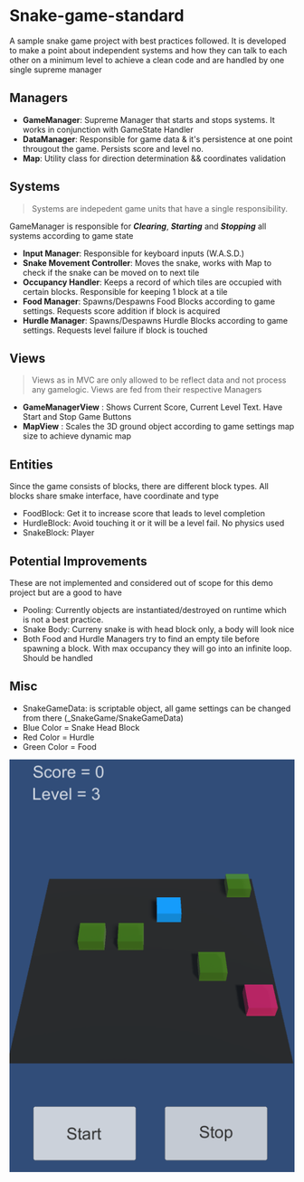 # Snake-game-standard
A sample snake game project with best practices followed. It is developed to make a point about independent systems and 
how they can talk to each other on a minimum level to achieve a clean code and are handled by one single supreme manager

## Managers
- **GameManager**: Supreme Manager that starts and stops systems. It works in conjunction with GameState Handler
- **DataManager**: Responsible for game data & it's persistence at one point througout the game. Persists score and level no.
- **Map**: Utility class for direction determination && coordinates validation

## Systems
> Systems are indepedent game units that have a single responsibility.

GameManager is responsible for ***Clearing***, ***Starting*** and ***Stopping*** all systems according to game state

- **Input Manager**: Responsible for keyboard inputs (W.A.S.D.)
- **Snake Movement Controller**: Moves the snake, works with Map to check if the snake can be moved on to next tile
- **Occupancy Handler**: Keeps a record of which tiles are occupied with certain blocks. Responsible for keeping 1 block at a tile
- **Food Manager**: Spawns/Despawns Food Blocks according to game settings. Requests score addition if block is acquired
- **Hurdle Manager**: Spawns/Despawns Hurdle Blocks according to game settings. Requests level failure if block is touched

## Views
> Views as in MVC are only allowed to be reflect data and not process any gamelogic. Views are fed from their respective Managers
- **GameManagerView** : Shows Current Score, Current Level Text. Have Start and Stop Game Buttons
- **MapView** : Scales the 3D ground object according to game settings map size to achieve dynamic map

## Entities
Since the game consists of blocks, there are different block types. All blocks share smake interface, have coordinate and type
- FoodBlock: Get it to increase score that leads to level completion
- HurdleBlock: Avoid touching it or it will be a level fail. No physics used
- SnakeBlock: Player

## Potential Improvements
These are not implemented and considered out of scope for this demo project but are a good to have
- Pooling: Currently objects are instantiated/destroyed on runtime which is not a best practice. 
- Snake Body: Curreny snake is with head block only, a body will look nice
- Both Food and Hurdle Managers try to find an empty tile before spawning a block. With max occupancy they will go into an infinite loop. Should be handled

## Misc
- SnakeGameData: is scriptable object, all game settings can be changed from there (_SnakeGame/SnakeGameData)
- Blue Color = Snake Head Block
- Red Color = Hurdle
- Green Color = Food

![alt text](Assets/_Snake%20Game/Screenshots/Game.png)
